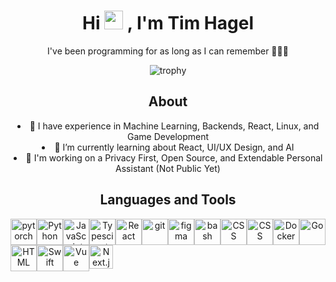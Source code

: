 <div align="center">
  <h1> Hi <img src="https://media.giphy.com/media/hvRJCLFzcasrR4ia7z/giphy.gif" width="30px">  , I'm Tim Hagel </br> 
  </h1>
  
  <p align="center">I've been programming for as long as I can remember 👨🏻‍💻</p>
</div>

<p align="center">
  <img src="https://github-profile-trophy.vercel.app/?username=timhagel&theme=chalk&column=-1&no-frame=true&rank=-?" alt="trophy">
</p>

<div align="center"><h2>About</h1></div>

<div align="center">
    <li>👀 I have experience in Machine Learning, Backends, React, Linux, and Game Development</li>
    <li>🌱 I’m currently learning about React, UI/UX Design, and AI</li>
    <li>🔨 I'm working on a Privacy First, Open Source, and Extendable Personal Assistant (Not Public Yet)</li>
</div>

<div align="center"><h2>Languages and Tools</h1></div>

<div align="center" style="display: flex; flex-wrap: wrap;">
  <a href="https://pytorch.org/" target="_blank"> <img src="https://raw.githubusercontent.com/rahul-jha98/github_readme_icons/main/language_and_tools/square/pytorch/pytorch.svg" alt="pytorch" height="42px"/></a> 
  <a href="https://www.python.org" target="_blank"><img alt="Python" height ="42px" src="https://raw.githubusercontent.com/rahul-jha98/github_readme_icons/main/language_and_tools/square/python/python.svg"></a>
  <a href="https://developer.mozilla.org/en-US/docs/Web/JavaScript" target="_blank"> <img alt="JavaScript" height ="42px"  src="https://raw.githubusercontent.com/rahul-jha98/github_readme_icons/main/language_and_tools/square/javascript/javascript.svg"></a>
  <a href="https://www.typescriptlang.org/" target="_blank"><img alt="Typescirpt" height ="42px" src="https://raw.githubusercontent.com/rahul-jha98/github_readme_icons/main/language_and_tools/square/typescript/typescript.svg"></a>
  <a href="https://reactjs.org/" target="_blank"> <img alt="React" height ="42px" src="https://raw.githubusercontent.com/rahul-jha98/github_readme_icons/main/language_and_tools/square/react/react.svg"></a>
  <a href="https://git-scm.com/" target="_blank"> <img src="https://raw.githubusercontent.com/rahul-jha98/github_readme_icons/main/language_and_tools/square/git-scm/git-scm.svg" alt="git" height='42px'/></a>
  <a href="https://www.figma.com/" target="_blank"> <img src="https://raw.githubusercontent.com/rahul-jha98/github_readme_icons/main/language_and_tools/square/figma/figma.svg" alt="figma" height='42px'/></a>
  <a href="x-man-page://bash" target="_blank"> <img src="https://raw.githubusercontent.com/rahul-jha98/README_icons/4d06112f039d3d302017842f696129642a58f6a5/language_and_tools/square/bash/bash-colored.svg" alt="bash" height='42px'/></a>
  <a href="https://learn.microsoft.com/en-us/dotnet/csharp/" target="_blank"> 
  <img src="https://raw.githubusercontent.com/rahul-jha98/README_icons/4d06112f039d3d302017842f696129642a58f6a5/language_and_tools/square/c%23/c%23.svg" alt="CSS" height='42px'/></a>
  <a href="https://developer.mozilla.org/en-US/docs/Web/CSS" target="_blank"> 
  <img src="https://raw.githubusercontent.com/rahul-jha98/README_icons/4d06112f039d3d302017842f696129642a58f6a5/language_and_tools/square/css/css.svg" alt="CSS" height='42px'/></a>
  <a href="https://www.docker.com/" target="_blank"> 
  <img src="https://raw.githubusercontent.com/rahul-jha98/README_icons/4d06112f039d3d302017842f696129642a58f6a5/language_and_tools/square/docker/docker.svg" alt="Docker" height='42px'/></a>
  <a href="https://go.dev/" target="_blank"> 
  <img src="https://raw.githubusercontent.com/rahul-jha98/README_icons/4d06112f039d3d302017842f696129642a58f6a5/language_and_tools/square/go/go.svg" alt="Go" height='42px'/></a>
  <a href="https://developer.mozilla.org/en-US/docs/Web/HTML" target="_blank"> 
  <img src="https://raw.githubusercontent.com/rahul-jha98/README_icons/4d06112f039d3d302017842f696129642a58f6a5/language_and_tools/square/html/html.svg" alt="HTML" height='42px'/></a>
  <a href="https://www.swift.org/" target="_blank"> 
  <img src="https://raw.githubusercontent.com/rahul-jha98/README_icons/4d06112f039d3d302017842f696129642a58f6a5/language_and_tools/square/swift/swift.svg" alt="Swift" height='42px'/></a>
  <a href="https://vuejs.org/" target="_blank"> 
  <img src="https://raw.githubusercontent.com/rahul-jha98/README_icons/4d06112f039d3d302017842f696129642a58f6a5/language_and_tools/square/vue/vue.svg" alt="Vue" height='42px'/></a>
  <a href="https://nextjs.org/" target="_blank"> 
  <img src="https://cdn.worldvectorlogo.com/logos/next-js.svg" alt="Next.js" height='38px'/></a>
</div>
